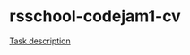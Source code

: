# rsschool-codejam1-cv

[Task description](https://github.com/PresidentsBoyfriend/rsschool-codejam1-cv)
